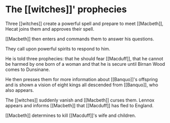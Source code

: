 # The [[witches]]' prophecies

Three [[witches]] create a powerful spell and prepare to meet [[Macbeth]], Hecat joins them and approves their spell.

[[Macbeth]] then enters and commands them to answer his questions.

They call upon powerful spirits to respond to him. 

He is told three prophecies: that he should fear [[Macduff]], that he cannot be harmed by one born of a woman and that he is secure until Birnan Wood comes to Dunsinane.

He then presses them for more information about [[Banquo]]'s offspring and is shown a vision of eight kings all descended from [[Banquo]], who also appears.

The [[witches]] suddenly vanish and [[Macbeth]] curses them. Lennox appears and informs [[Macbeth]] that [[Macduff]] has fled to England.

[[Macbeth]] determines to kill [[Macduff]]'s wife and children.